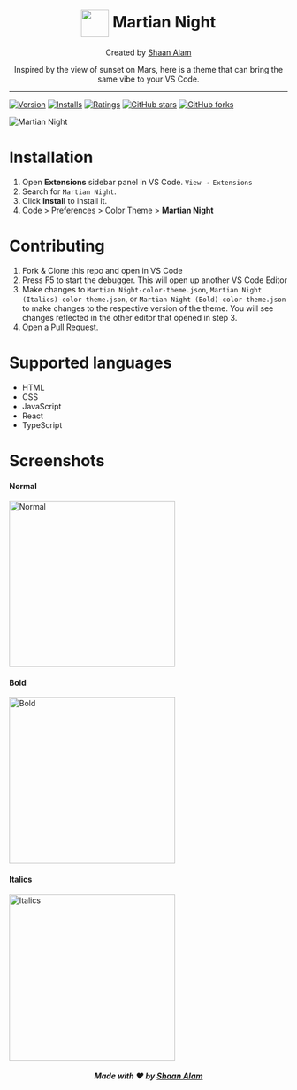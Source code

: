 <h1 align="center"><img align="center" height="50" width="50" src="https://user-images.githubusercontent.com/48273777/126261898-4fe4fcd0-84af-4fea-83f8-8cf37b3ae73c.png" /> Martian Night</h1>
<p align="center">Created by <a href="https://www.github.com/shaan71845">Shaan Alam</a></p>
<p align="center">Inspired by the view of sunset on Mars, here is a theme that can bring the same vibe to your VS Code.</p>
<hr/>

[![Version](https://vsmarketplacebadge.apphb.com/version/shaanalam718.martian-night.svg)](https://marketplace.visualstudio.com/items?itemName=shaanalam718.martian-night) [![Installs](https://vsmarketplacebadge.apphb.com/installs/shaanalam718.martian-night.svg)](https://marketplace.visualstudio.com/items?itemName=shaanalam718.martian-night) [![Ratings](https://vsmarketplacebadge.apphb.com/rating-short/shaanalam718.martian-night.svg)](https://marketplace.visualstudio.com/items?itemName=shaanalam718.martian-night) [![GitHub stars](https://img.shields.io/github/stars/shaan71845/martian-night-vscode-theme.svg?style=social&label=Star&maxAge=2592000)](https://github.com/shaan71845/martian-night-vscode-theme/) [![GitHub forks](https://img.shields.io/github/forks/shaan71845/martian-night-vscode-theme.svg?style=social&label=Fork&maxAge=2592000)](https://github.com/shaan71845/martian-night-vscode-theme/)

![Martian Night](https://dev-to-uploads.s3.amazonaws.com/uploads/articles/lcs75qklu9q2k9qhxojh.png)

<h1>Installation</h1>

1.  Open **Extensions** sidebar panel in VS Code. `View → Extensions`
2.  Search for `Martian Night`.
3.  Click **Install** to install it.
4.  Code > Preferences > Color Theme > **Martian Night**

<h1>Contributing</h1>

1.  Fork & Clone this repo and open in VS Code
2.  Press F5 to start the debugger. This will open up another VS Code Editor
3.  Make changes to `Martian Night-color-theme.json`, `Martian Night (Italics)-color-theme.json`, or `Martian Night (Bold)-color-theme.json` to make changes to the respective version of the theme. You will see changes reflected in the other editor that opened in step 3.
4. Open a Pull Request.



<h1>Supported languages</h1>

- HTML
- CSS
- JavaScript
- React
- TypeScript

<h1>Screenshots</h1>
<h4>Normal</h4>
<img height="300" width="300"  align="center" src="https://user-images.githubusercontent.com/48273777/127845261-10ecd6c7-0ec8-42cc-906e-992951c4be2e.png" title="Normal" />
<br />

<h4>Bold</h4>
<img height="300" width="300"  align="center" src="https://user-images.githubusercontent.com/48273777/127845282-66034527-9cfc-4cfa-9733-089a982c18f8.png" title="Bold" />
<br />

<h4>Italics</h4>
<img height="300" width="300"  align="center" src="https://user-images.githubusercontent.com/48273777/127845302-60023b01-ecbe-43c6-9860-9a3ea6fb3ea0.png" title="Italics" />
<br />

<h5 align="center">Made with ❤️ by <a href="https://www.github.com/shaan71845">Shaan Alam</a></h5>

